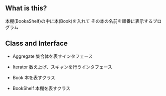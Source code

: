 ## What is this?
本棚(BookaShelf)の中に本(Book)を入れて
その本の名前を順番に表示するプログラム

## Class and Interface
- Aggregate
集合体を表すインタフェース

- Iterator
数え上げ、スキャンを行うインタフェース

- Book
本を表すクラス

- BookShelf
本棚を表すクラス


